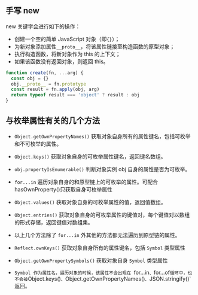 ## 手写 new

new 关键字会进行如下的操作：

- 创建一个空的简单 JavaScript 对象（即`{}`）；
- 为新对象添加属性`__proto__`，将该属性链接至构造函数的原型对象；
- 执行构造函数，将新对象作为 this 的上下文；
- 如果该函数没有返回对象，则返回 this。

```js
function create(fn, ...arg) {
  const obj = {}
  obj.__proto__ = fn.prototype
  const result = fn.apply(obj, arg)
  return typeof result === 'object' ? result : obj
}
```

## 与枚举属性有关的几个方法

- `Object.getOwnPropertyNames()` 获取对象自身所有的属性键名，包括可枚举和不可枚举的属性。
- `Object.keys()` 获取对象自身的可枚举属性键名，返回键名数组。
- `obj.propertyIsEnumerable()` 判断对象实例 obj 自身的属性是否为可枚举。
- `for...in` 遍历对象自身的和原型链上的可枚举的属性。可配合 hasOwnProperty()只获取自身可枚举属性
- `Object.values()` 获取对象自身的可枚举属性的值，返回值数组。
- `Object.entries()` 获取对象自身的可枚举属性的键值对，每个键值对以数组的形式存储，返回键值对数组集。
- 以上几个方法除了 `for...in` 外其他的方法都无法遍历到原型链的属性。

- `Reflect.ownKeys()` 获取对象自身所有的属性键名，包括 `Symbol` 类型属性
- `Object.getOwnPropertySymbols()` 获取对象自身 `Symbol` 类型属性
- `Symbol 作为属性名，遍历对象的时候，该属性不会出现在 `for...in`、`for...of`循环中，也不会被`Object.keys()`、`Object.getOwnPropertyNames()`、`JSON.stringify()` 返回。
